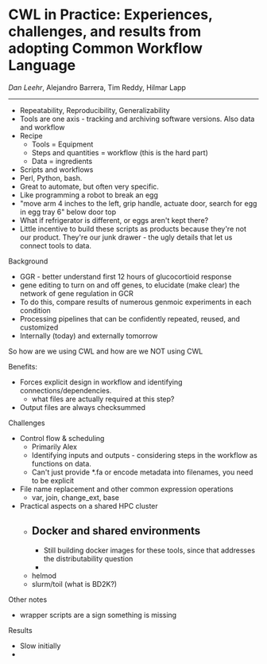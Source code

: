 #  CWL in Practice: Experiences, challenges, and results from adopting Common Workflow Language

 _Dan Leehr_, Alejandro Barrera, Tim Reddy, Hilmar Lapp

 ---

 - Repeatability, Reproducibility, Generalizability
  - Tools are one axis - tracking and archiving software versions. Also data and workflow
  - Recipe
    - Tools = Equipment
    - Steps and quantities = workflow (this is the hard part)
    - Data = ingredients
 - Scripts and workflows
  - Perl, Python, bash.
  - Great to automate, but often very specific.
  - Like programming a robot to break an egg
  - "move arm 4 inches to the left, grip handle, actuate door, search for egg in egg tray 6" below door top
  - What if refrigerator is different, or eggs aren't kept there?
  - Little incentive to build these scripts as products because they're not our product. They're our junk drawer - the ugly details that let us connect tools to data.

Background
- GGR - better understand first 12 hours of glucocortioid response
- gene editing to turn on and off genes, to elucidate (make clear) the network of gene regulation in GCR
- To do this, compare results of numerous genmoic experiments in each condition
- Processing pipelines that can be confidently repeated, reused, and customized
- Internally (today) and externally tomorrow

So how are we using CWL and how are we NOT using CWL

Benefits:
- Forces explicit design in workflow and identifying connections/dependencies.
  - what files are actually required at this step?
- Output files are always checksummed

Challenges
- Control flow & scheduling
  - Primarily Alex
  - Identifying inputs and outputs - considering steps in the workflow as functions on data.
  - Can't just provide *.fa or encode metadata into filenames, you need to be explicit
- File name replacement and other common expression operations
  - var, join, change_ext, base
- Practical aspects on a shared HPC cluster
  - Docker and shared environments
    -
    - Still building docker images for these tools, since that addresses the distributability question
    -
  - helmod
  - slurm/toil (what is BD2K?)

Other notes

- wrapper scripts are a sign something is missing


Results
- Slow initially
-
